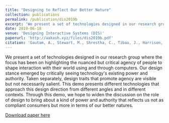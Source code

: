 ```yaml
---
title: "Designing to Reflect Our Better Nature"
collection: publications
permalink: /publication/dis2019b
excerpt: 'We present a set of technologies designed in our research group where the focus has been on highlighting the nuanced but critical agency of people to shape interaction with their world using and through computers.'
date: 2019-06-18
venue: 'Designing Interactive Systems (DIS)'
paperurl: 'http://aakash.xyz/files/dis2019b.pdf'
citation: 'Gautam, A., Stewart, M., Shrestha, C., Tibau, J., Harrison, S., & Tatar, D. (2019). Designing to Reflect Our Better Nature. In <i>Companion Publication of the 2019 on Designing Interactive Systems Conference 2019 Companion</i> (pp. 21-24).'
---
```

We present a set of technologies designed in our research group where the focus has been on highlighting the nuanced but critical agency of people to shape interaction with their world using and through computers. Our design stance emerged by critically seeing technology's existing power and authority. Taken separately, design traits that promote agency are visible but not necessarily salient. This demo presents different technologies that approach this design direction from different angles and in different contexts. Through this demo, we hope to widen the discussion on the role of design to bring about a kind of power and authority that reflects us not as compliant consumers but more in terms of our better natures.

[Download paper here](http://aakash.xyz/files/dis2019b.pdf)
